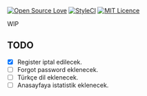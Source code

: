 [![Open Source Love](https://badges.frapsoft.com/os/v2/open-source.svg?v=103)](https://github.com/ellerbrock/open-source-badges/)
[![StyleCI](https://gitlab.styleci.io/repos/11609687/shield)](https://gitlab.styleci.io/repos/11609687)
[![MIT Licence](https://badges.frapsoft.com/os/mit/mit.svg?v=103)](https://opensource.org/licenses/mit-license.php)

WIP

## TODO
- [X] Register iptal edilecek.
- [ ] Forgot password eklenecek.
- [ ] Türkçe dil eklenecek.
- [ ] Anasayfaya istatistik eklenecek.